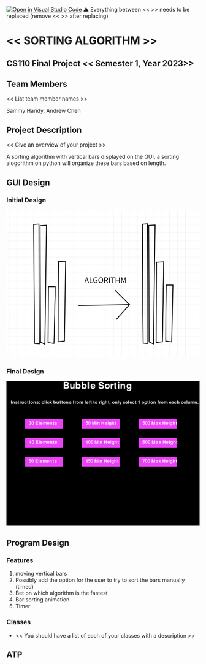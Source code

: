 [![Open in Visual Studio Code](https://classroom.github.com/assets/open-in-vscode-718a45dd9cf7e7f842a935f5ebbe5719a5e09af4491e668f4dbf3b35d5cca122.svg)](https://classroom.github.com/online_ide?assignment_repo_id=12804164&assignment_repo_type=AssignmentRepo)
:warning: Everything between << >> needs to be replaced (remove << >> after replacing)

# << SORTING ALGORITHM >>
## CS110 Final Project  << Semester 1, Year 2023>>

## Team Members

<< List team member names >>

Sammy Haridy, Andrew Chen

## Project Description

<< Give an overview of your project >>

A sorting algorithm with vertical bars displayed on the GUI, a sorting alogorithm on python will organize these bars based on length.    

## GUI Design

### Initial Design

![initial gui](assets/gui.jpg)

### Final Design

![final gui](assets/finalgui.jpg)

## Program Design

### Features

1. moving vertical bars
2. Possibly add the option for the user to try to sort the bars manually (timed)
3. Bet on which algorithm is the fastest 
4. Bar sorting animation
5. Timer

### Classes

- << You should have a list of each of your classes with a description >>

## ATP



